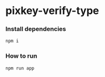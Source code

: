 # pixkey-verify-type

### Install dependencies
```bash
npm i
```

### How to run 
```bash
npm run app
```